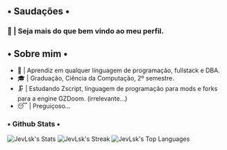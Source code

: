 ## • Saudações •
### 👋 | Seja mais do que bem vindo ao meu perfil.
## • Sobre mim •
<ul>
<li>🔬 | Aprendiz em qualquer linguagem de programação, fullstack e DBA.</li>
<li>🎓 | Graduação, Ciência da Computação, 2º semestre.</li>
<li>🗜️ | Estudando Zscript, linguagem de programação para mods e forks para a engine GZDoom. (irrelevante...) </li>
<li>😴 | Preguiçoso...</li>
</ul>

###  • Github Stats •
![JevLsk's Stats](https://github-readme-stats.vercel.app/api?username=JevLsk&theme=onedark&show_icons=true&hide_border=true&count_private=true)
![JevLsk's Streak](https://github-readme-streak-stats.herokuapp.com/?user=JevLsk&theme=onedark&hide_border=true)
![JevLsk's Top Languages](https://github-readme-stats.vercel.app/api/top-langs/?username=JevLsk&theme=onedark&show_icons=true&hide_border=true&layout=compact)

